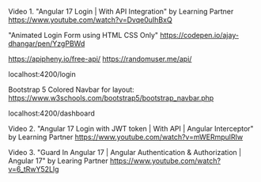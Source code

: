 Video 1. "Angular 17 Login | With API Integration" by Learning Partner
https://www.youtube.com/watch?v=Dvqe0uIhBxQ

"Animated Login Form using HTML CSS Only"
https://codepen.io/ajay-dhangar/pen/YzgPBWd

https://apipheny.io/free-api/
https://randomuser.me/api/

localhost:4200/login

Bootstrap 5 Colored Navbar for layout: https://www.w3schools.com/bootstrap5/bootstrap_navbar.php

localhost:4200/dashboard

Video 2. "Angular 17 Login with JWT token | With API | Angular Interceptor" by Learning Partner
https://www.youtube.com/watch?v=mWERmpulRIw

Video 3. "Guard In Angular 17 | Angular Authentication & Authorization | Angular 17" by Learing Partner
https://www.youtube.com/watch?v=6_tRwY52Llg
